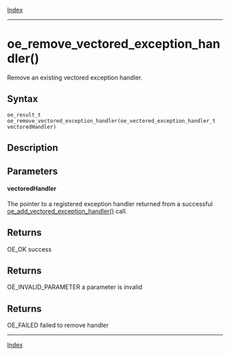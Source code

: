 [Index](index.md)

---
# oe_remove_vectored_exception_handler()

Remove an existing vectored exception handler.

## Syntax

    oe_result_t oe_remove_vectored_exception_handler(oe_vectored_exception_handler_t vectoredHandler)
## Description 



## Parameters

#### vectoredHandler

The pointer to a registered exception handler returned from a successful [oe_add_vectored_exception_handler()](enclave_8h_a3ee9827bf9e87ebb63095823f21e48e8_1a3ee9827bf9e87ebb63095823f21e48e8.md) call.

## Returns

OE_OK success

## Returns

OE_INVALID_PARAMETER a parameter is invalid

## Returns

OE_FAILED failed to remove handler

---
[Index](index.md)


